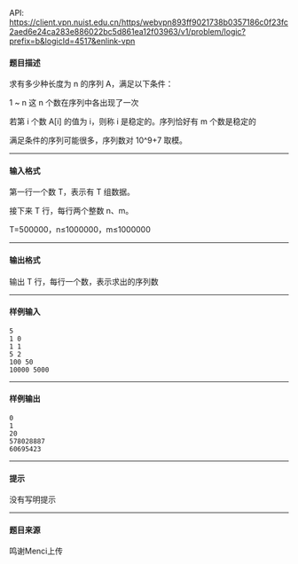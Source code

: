 API: https://client.vpn.nuist.edu.cn/https/webvpn893ff9021738b0357186c0f23fc2aed6e24ca283e886022bc5d861ea12f03963/v1/problem/logic?prefix=b&logicId=4517&enlink-vpn

#### 题目描述

求有多少种长度为 n 的序列 A，满足以下条件：

1 ~ n 这 n 个数在序列中各出现了一次

若第 i 个数 A\[i\] 的值为 i，则称 i 是稳定的。序列恰好有 m 个数是稳定的

满足条件的序列可能很多，序列数对 10^9+7 取模。

---

#### 输入格式

第一行一个数 T，表示有 T 组数据。

接下来 T 行，每行两个整数 n、m。

T=500000，n≤1000000，m≤1000000

---

#### 输出格式

输出 T 行，每行一个数，表示求出的序列数

---

#### 样例输入
```
5
1 0
1 1
5 2
100 50
10000 5000
```

---

#### 样例输出
```
0
1
20
578028887
60695423
```

---

#### 提示

没有写明提示

---

#### 题目来源

鸣谢Menci上传